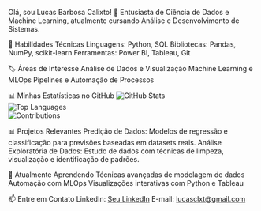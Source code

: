 Olá, sou Lucas Barbosa Calixto! 👋
Entusiasta de Ciência de Dados e Machine Learning, atualmente cursando Análise e Desenvolvimento de Sistemas. 

🚀 Habilidades Técnicas
Linguagens: Python, SQL
Bibliotecas: Pandas, NumPy, scikit-learn
Ferramentas: Power BI, Tableau, Git

🏷️ Áreas de Interesse
Análise de Dados e Visualização
Machine Learning e MLOps
Pipelines e Automação de Processos

📊 Minhas Estatísticas no GitHub
![GitHub Stats](https://github-readme-stats.vercel.app/api?username=lucasclx&show_icons=true&theme=dark&count_private=true)  
![Top Languages](https://github-readme-stats.vercel.app/api/top-langs/?username=lucasclx&layout=compact&theme=dark)  
![Contributions](https://github-readme-activity-graph.vercel.app/graph?username=lucasclx&theme=github-dark)


📊 Projetos Relevantes
Predição de Dados: Modelos de regressão e classificação para previsões baseadas em datasets reais.
Análise Exploratória de Dados: Estudo de dados com técnicas de limpeza, visualização e identificação de padrões.

🌱 Atualmente Aprendendo
Técnicas avançadas de modelagem de dados
Automação com MLOps
Visualizações interativas com Python e Tableau

📫 Entre em Contato
LinkedIn: [Seu LinkedIn](https://www.linkedin.com/in/lucas-barbosa-calixto/)
E-mail: lucasclxt@gmail.com


